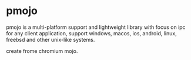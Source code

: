 # pmojo
pmojo is a multi-platform support and lightweight library with focus on ipc for any client application, support windows, macos, ios, android, linux, freebsd and other unix-like systems.

create frome chromium mojo.
